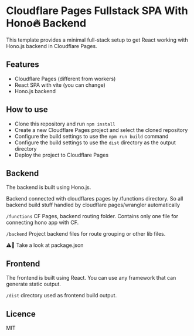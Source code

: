 # Cloudflare Pages Fullstack SPA With Hono🔥 Backend

This template provides a minimal full-stack setup to get React working with Hono.js backend in Cloudflare Pages.

## Features

- Cloudflare Pages (different from workers)
- React SPA with vite (you can change)
- Hono.js backend


## How to use

- Clone this repository and run `npm install`
- Create a new Cloudflare Pages project and select the cloned repository
- Configure the build settings to use the `npm run build` command
- Configure the build settings to use the `dist` directory as the output directory
- Deploy the project to Cloudflare Pages

## Backend

The backend is built using Hono.js.

Backend connected with cloudflares pages by /functions directory. So all backend build stuff handled by cloudflare pages/wrangler automatically

`/functions` CF Pages, backend routing folder. Contains only one file for connecting hono app with CF.

`/backend` Project backend files for route grouping or other lib files.

⚠️👀 Take a look at package.json

## Frontend

The frontend is built using React. You can use any framework that can generate static output.

`/dist` directory used as frontend build output.

## Licence

MIT


